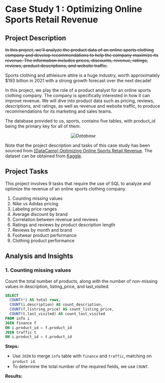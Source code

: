 # Case Study 1 : Optimizing Online Sports Retail Revenue

## Project Description
~~In this project, we'll analyze the product data of an online sports clothing company and develop recommendations to help the company maximize its revenue. The information includes prices, discounts, revenue, ratings, reviews, product descriptions, and website traffic.~~

Sports clothing and athleisure attire is a huge industry, worth approximately $193 billion in 2021 with a strong growth forecast over the next decade!

In this project, we play the role of a product analyst for an online sports clothing company. The company is specifically interested in how it can improve revenue. We will dive into product data such as pricing, reviews, descriptions, and ratings, as well as revenue and website traffic, to produce recommendations for its marketing and sales teams.

The database provided to us, sports, contains five tables, with product_id being the primary key for all of them:
*<p align="center"> ![Database](https://github.com/macababbadcherry/Learning-SQL/assets/148540172/16bc34ce-47eb-49fa-9eaf-dcca5d301f1a) </p>*

Note that the project description and tasks of this case study has been sourced from [[DataCamp] Optimizing Online Sports Retail Revenue](https://app.datacamp.com/learn/projects/optimizing_online_revenue). The dataset can be obtained from [Kaggle](https://www.kaggle.com/datasets/irenewidyastuti/datacamp-optimizing-online-sports-retail-revenue).

## Project Tasks
This project involves 9 tasks that require the use of SQL to analyze and optimize the revenue of an online sports clothing company. 

1. Counting missing values
2. Nike vs Adidas pricing
3. Labeling price ranges
4. Average discount by brand
5. Correlation between revenue and reviews
6. Ratings and reviews by product description length
7. Reviews by month and brand
8. Footwear product performance
9. Clothing product performance

## Analysis and Insights

### 1. Counting missing values
Count the total number of products, along with the number of non-missing values in description, listing_price, and last_visited.
```SQL
SELECT
  COUNT(*) AS total rows,
  COUNT(i.description) AS count_description,
  COUNT(f,listring_price) AS count_listing_price,
  COUNT(t.last_visited) AS count_last_visited
FROM info i
JOIN finance f
ON i.product_id = f.product_id
JOIN traffic t
ON i.product_id = t.product_id
```
**Steps:**
- Use `JOIN` to merge `info` table with `finance` and `traffic`, matching on `product id`.
- To determine the total number of the required fields, we use `COUNT`.

**Results:**


